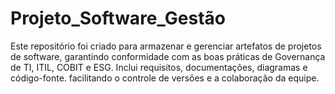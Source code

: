 # Projeto_Software_Gestão
Este repositório foi criado para armazenar e gerenciar artefatos de projetos de software, garantindo conformidade com as boas práticas de Governança de TI, ITIL, COBIT e ESG. Inclui requisitos, documentações, diagramas e código-fonte. facilitando o controle de versões e a colaboração da equipe.
